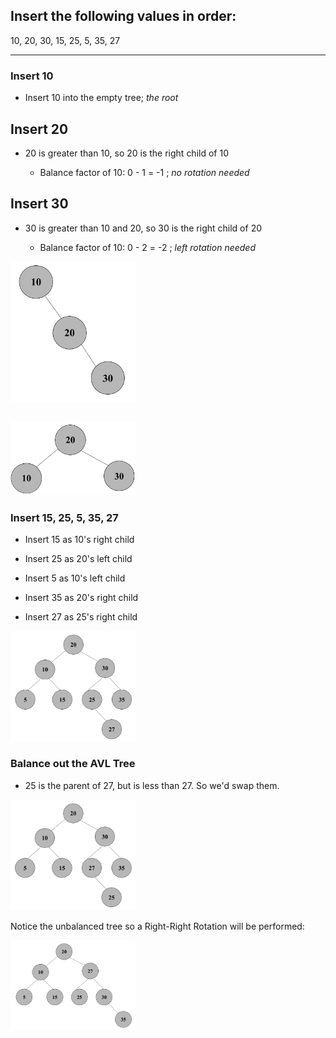 ## Insert the following values in order:
10, 20, 30, 15, 25, 5, 35, 27

------------------------------------------------------------------------------------
### Insert 10

- Insert 10 into the empty tree; *the root*

## Insert 20

- 20 is greater than 10, so 20 is the right child of 10 

  - Balance factor of 10: 0 - 1 = -1 ; *no rotation needed*

## Insert 30

- 30 is greater than 10 and 20, so 30 is the right child of 20

  - Balance factor of 10: 0 - 2 = -2 ; *left rotation needed*

<img src= "./images/set11.png" width="200">

##

<img src= "./images/set12.png" width="200">

### Insert 15, 25, 5, 35, 27

- Insert 15 as 10's right child

- Insert 25 as 20's left child

- Insert 5 as 10's left child

- Insert 35 as 20's right child

- Insert 27 as 25's right child

<img src= "./images/set13.png" width="200">

### Balance out the AVL Tree

- 25 is the parent of 27, but is less than 27. So we'd swap them. 

<img src= "./images/set14.png" width="200">

Notice the unbalanced tree so a Right-Right Rotation will be performed:

<img src= "./images/set15.png" width="200">
